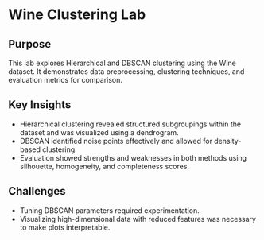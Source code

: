 
# Wine Clustering Lab

## Purpose
This lab explores Hierarchical and DBSCAN clustering using the Wine dataset. It demonstrates data preprocessing, clustering techniques, and evaluation metrics for comparison.

## Key Insights
- Hierarchical clustering revealed structured subgroupings within the dataset and was visualized using a dendrogram.
- DBSCAN identified noise points effectively and allowed for density-based clustering.
- Evaluation showed strengths and weaknesses in both methods using silhouette, homogeneity, and completeness scores.

## Challenges
- Tuning DBSCAN parameters required experimentation.
- Visualizing high-dimensional data with reduced features was necessary to make plots interpretable.
